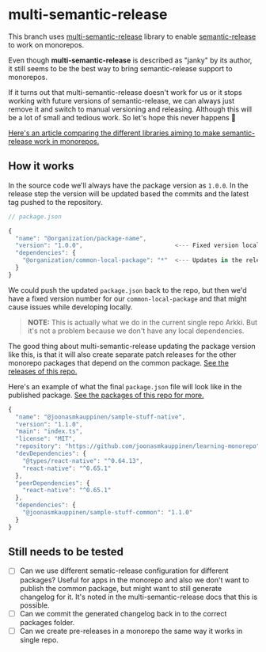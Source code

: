 # multi-semantic-release

This branch uses [multi-semantic-release](https://github.com/dhoulb/multi-semantic-release) library to enable [semantic-release](https://github.com/semantic-release/semantic-release) to work on monorepos.

Even though **multi-semantic-release** is described as "janky" by its author, it still seems to be the best way to bring semantic-release support to monorepos.

If it turns out that multi-semantic-release doesn't work for us or it stops working with future versions of semantic-release, we can always just remove it and switch to manual versioning and releasing. Although this will be a lot of small and tedious work. So let's hope this never happens 🤞

[Here's an article comparing the different libraries aiming to make semantic-release work in monorepos.](https://dev.to/antongolub/the-chronicles-of-semantic-release-and-monorepos-5cfc)

## How it works

In the source code we'll always have the package version as `1.0.0`. In the release step the version will be updated based the commits and the latest tag pushed to the repository.

```js
// package.json

{
  "name": "@organization/package-name",
  "version": "1.0.0",                          <--- Fixed version locally. Updates in the release step based on repo tags.
  "dependencies": {
    "@organization/common-local-package": "*"  <--- Updates in the release step based on repo tags.
  }
}
```

We could push the updated `package.json` back to the repo, but then we'd have a fixed version number for our `common-local-package` and that might cause issues while developing locally.

> **NOTE:** This is actually what we do in the current single repo Arkki. But it's not a problem because we don't have any local dependencies.

The good thing about multi-semantic-release updating the package version like this, is that it will also create separate patch releases for the other monorepo packages that depend on the common package. [See the releases of this repo.](https://github.com/joonasmkauppinen/learning-monorepo/releases)

Here's an example of what the final `package.json` file will look like in the published package. [See the packages of this repo for more.](https://github.com/joonasmkauppinen?tab=packages&repo_name=learning-monorepo)

```js
{
  "name": "@joonasmkauppinen/sample-stuff-native",
  "version": "1.1.0",
  "main": "index.ts",
  "license": "MIT",
  "repository": "https://github.com/joonasmkauppinen/learning-monorepo",
  "devDependencies": {
    "@types/react-native": "^0.64.13",
    "react-native": "^0.65.1"
  },
  "peerDependencies": {
    "react-native": "^0.65.1"
  },
  "dependencies": {
    "@joonasmkauppinen/sample-stuff-common": "1.1.0"
  }
}
```

## Still needs to be tested

- [ ] Can we use different sematic-release configuration for different packages? Useful for apps in the monorepo and also we don't want to publish the common package, but might want to still generate changelog for it. It's noted in the multi-semantic-release docs that this is possible.
- [ ] Can we commit the generated changelog back in to the correct packages folder.
- [ ] Can we create pre-releases in a monorepo the same way it works in single repo.

